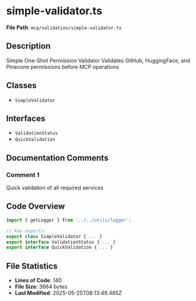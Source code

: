 # simple-validator.ts

**File Path**: `mcp/validation/simple-validator.ts`

## Description

Simple One-Shot Permission Validator
 Validates GitHub, HuggingFace, and Pinecone permissions before MCP operations

## Classes

- `SimpleValidator`

## Interfaces

- `ValidationStatus`
- `QuickValidation`

## Documentation Comments

### Comment 1

Quick validation of all required services

## Code Overview

```typescript
import { getLogger } from '../../utils/logger';

// Key exports:
export class SimpleValidator { ... }
export interface ValidationStatus { ... }
export interface QuickValidation { ... }
```

## File Statistics

- **Lines of Code**: 140
- **File Size**: 3664 bytes
- **Last Modified**: 2025-05-25T08:13:49.485Z

